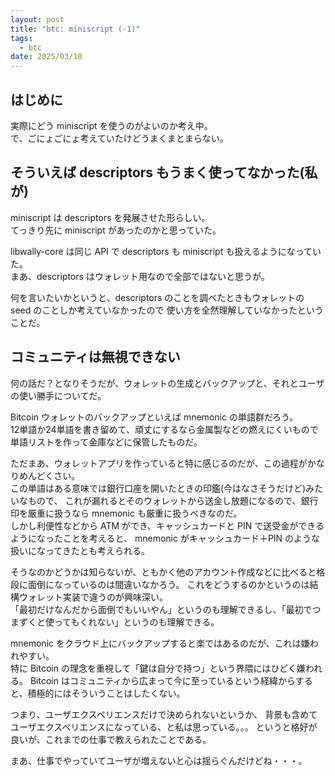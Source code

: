 ```yaml
---
layout: post
title: "btc: miniscript (-1)"
tags:
  - btc
date: 2025/03/10
---
```


## はじめに

実際にどう miniscript を使うのがよいのか考え中。  
で、ごにょごにょ考えていたけどうまくまとまらない。

## そういえば descriptors もうまく使ってなかった(私が)

miniscript は descriptors を発展させた形らしい。  
てっきり先に miniscript があったのかと思っていた。

libwally-core は同じ API で descriptors も miniscript も扱えるようになっていた。  
まあ、descriptors はウォレット用なので全部ではないと思うが。

何を言いたいかというと、descriptors のことを調べたときもウォレットの seed のことしか考えていなかったので
使い方を全然理解していなかったということだ。

## コミュニティは無視できない

何の話だ？となりそうだが、ウォレットの生成とバックアップと、それとユーザの使い勝手についてだ。

Bitcoin ウォレットのバックアップといえば mnemonic の単語群だろう。  
12単語か24単語を書き留めて、頑丈にするなら金属製などの燃えにくいもので単語リストを作って金庫などに保管したものだ。

ただまあ、ウォレットアプリを作っていると特に感じるのだが、この過程がかなりめんどくさい。  
この単語はある意味では銀行口座を開いたときの印鑑(今はなさそうだけど)みたいなもので、
これが漏れるとそのウォレットから送金し放題になるので、銀行印を厳重に扱うなら mnemonic も厳重に扱うべきなのだ。  
しかし利便性などから ATM ができ、キャッシュカードと PIN で送受金ができるようになったことを考えると、
mnemonic がキャッシュカード＋PIN のような扱いになってきたとも考えられる。

そうなのかどうかは知らないが、ともかく他のアカウント作成などに比べると格段に面倒になっているのは間違いなかろう。
これをどうするのかというのは結構ウォレット実装で違うのが興味深い。  
「最初だけなんだから面倒でもいいやん」というのも理解できるし、「最初でつまずくと使ってもくれない」というのも理解できる。

mnemonic をクラウド上にバックアップすると楽ではあるのだが、これは嫌われやすい。  
特に Bitcoin の理念を重視して「鍵は自分で持つ」という界隈にはひどく嫌われる。
Bitcoin はコミュニティから広まって今に至っているという経緯からすると、積極的にはそういうことはしたくない。

つまり、ユーザエクスペリエンスだけで決められないというか、
背景も含めてユーザエクスペリエンスになっている、と私は思っている。。。
というと格好が良いが、これまでの仕事で教えられたことである。

まあ、仕事でやっていてユーザが増えないと心は揺らぐんだけどね・・・。
